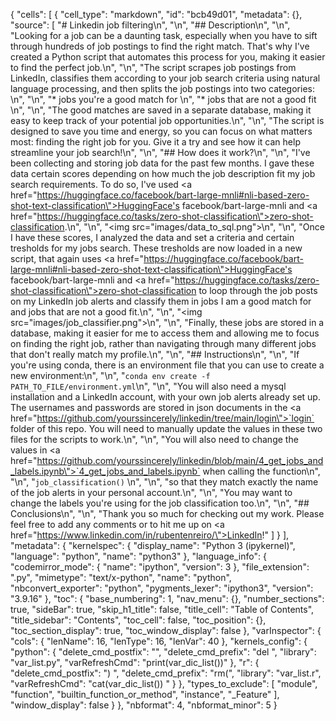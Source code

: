 {
 "cells": [
  {
   "cell_type": "markdown",
   "id": "bcb49d01",
   "metadata": {},
   "source": [
    "# Linkedin job filtering\n",
    "\n",
    "## Description\n",
    "\n",
    "Looking for a job can be a daunting task, especially when you have to sift through hundreds of job postings to find the right match. That's why I've created a Python script that automates this process for you, making it easier to find the perfect job.\n",
    "\n",
    "The script scrapes job postings from LinkedIn, classifies them according to your job search criteria using natural language processing, and then splits the job postings into two categories: \n",
    "\n",
    "* jobs you're a good match for \n",
    "* jobs that are not a good fit \n",
    "\n",
    "The good matches are saved in a separate database, making it easy to keep track of your potential job opportunities.\n",
    "\n",
    "The script is designed to save you time and energy, so you can focus on what matters most: finding the right job for you. Give it a try and see how it can help streamline your job search!\n",
    "\n",
    "## How does it work?\n",
    "\n",
    "I've been collecting and storing job data for the past few months. I gave these data certain scores depending on how much the job description fit my job search requirements. To do so, I've used <a href=\"https://huggingface.co/facebook/bart-large-mnli#nli-based-zero-shot-text-classification\">HuggingFace's facebook/bart-large-mnli</a> and <a href=\"https://huggingface.co/tasks/zero-shot-classification\">zero-shot-classification</a>.\n",
    "\n",
    "<img src=\"images/data_to_sql.png\">\n",
    "\n",
    "Once I have these scores, I analyzed the data and set a criteria and certain tresholds for my jobs search. These tresholds are now loaded in a new script, that again uses <a href=\"https://huggingface.co/facebook/bart-large-mnli#nli-based-zero-shot-text-classification\">HuggingFace's facebook/bart-large-mnli</a> and <a href=\"https://huggingface.co/tasks/zero-shot-classification\">zero-shot-classification</a> to loop through the job posts on my LinkedIn job alerts and classify them in jobs I am a good match for and jobs that are not a good fit.\n",
    "\n",
    "<img src=\"images/job_classifier.png\">\n",
    "\n",
    "Finally, these jobs are stored in a database, making it easier for me to access them and allowing me to focus on finding the right job, rather than navigating through many different jobs that don't really match my profile.\n",
    "\n",
    "## Instructions\n",
    "\n",
    "If you're using conda, there is an environment file that you can use to create a new environment:\n",
    "\n",
    "`conda env create -f PATH_TO_FILE/environment.yml`\n",
    "\n",
    "You will also need a mysql installation and a LinkedIn account, with your own job alerts already set up. The usernames and passwords are stored in json documents in the <a href=\"https://github.com/yourssincerely/linkedin/tree/main/login\">`login`</a> folder of this repo. You will need to manually update the values in these two files for the scripts to work.\n",
    "\n",
    "You will also need to change the values in <a href=\"https://github.com/yourssincerely/linkedin/blob/main/4_get_jobs_and_labels.ipynb\">`4_get_jobs_and_labels.ipynb`</a> when calling the function\n",
    "\n",
    "`job_classification()` \n",
    "\n",
    "so that they match exactly the name of the job alerts in your personal account.\n",
    "\n",
    "You may want to change the labels you're using for the job classification too.\n",
    "\n",
    "## Conclusions\n",
    "\n",
    "Thank you so much for checking out my work. Please feel free to add any comments or to hit me up on <a href=\"https://www.linkedin.com/in/rubentenreiro/\">LinkedIn</a>!"
   ]
  }
 ],
 "metadata": {
  "kernelspec": {
   "display_name": "Python 3 (ipykernel)",
   "language": "python",
   "name": "python3"
  },
  "language_info": {
   "codemirror_mode": {
    "name": "ipython",
    "version": 3
   },
   "file_extension": ".py",
   "mimetype": "text/x-python",
   "name": "python",
   "nbconvert_exporter": "python",
   "pygments_lexer": "ipython3",
   "version": "3.9.16"
  },
  "toc": {
   "base_numbering": 1,
   "nav_menu": {},
   "number_sections": true,
   "sideBar": true,
   "skip_h1_title": false,
   "title_cell": "Table of Contents",
   "title_sidebar": "Contents",
   "toc_cell": false,
   "toc_position": {},
   "toc_section_display": true,
   "toc_window_display": false
  },
  "varInspector": {
   "cols": {
    "lenName": 16,
    "lenType": 16,
    "lenVar": 40
   },
   "kernels_config": {
    "python": {
     "delete_cmd_postfix": "",
     "delete_cmd_prefix": "del ",
     "library": "var_list.py",
     "varRefreshCmd": "print(var_dic_list())"
    },
    "r": {
     "delete_cmd_postfix": ") ",
     "delete_cmd_prefix": "rm(",
     "library": "var_list.r",
     "varRefreshCmd": "cat(var_dic_list()) "
    }
   },
   "types_to_exclude": [
    "module",
    "function",
    "builtin_function_or_method",
    "instance",
    "_Feature"
   ],
   "window_display": false
  }
 },
 "nbformat": 4,
 "nbformat_minor": 5
}
